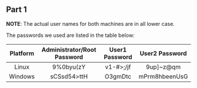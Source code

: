 ## Part 1

**NOTE**:
The actual user names for both machines are in all lower case.

The passwords we used are listed in the table below:

| Platform | Administrator/Root Password  | User1 Password | User2 Password |
|:--------:|:----------------------------:|:--------------:|:--------------:|
| Linux    | 9%0byu(zY                    | v1-#>;/jf      | 9up]~z@qm      |
| Windows  | sCSsd54>ttH                  | O3gmDtc        | mPrm8hbeenUsG  |
